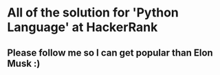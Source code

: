 # All of the solution for 'Python Language' at HackerRank

## Please follow me so I can get popular than Elon Musk :)
